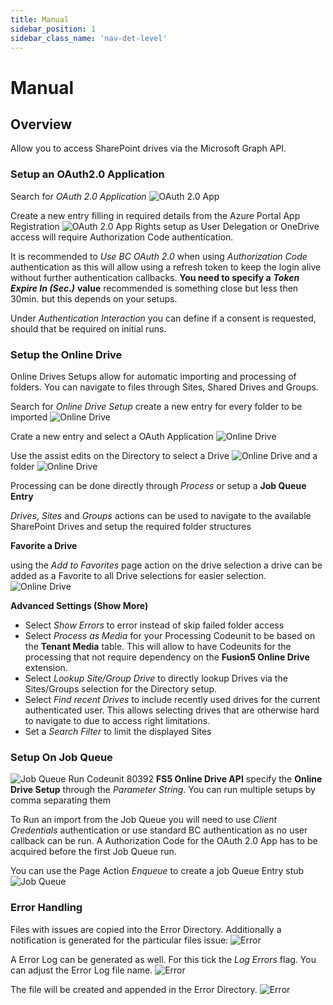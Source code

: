 ```yaml
---
title: Manual
sidebar_position: 1
sidebar_class_name: 'nav-det-level'
---
```


# <span className="fusion5-text">Manual</span>

## Overview

Allow you to access SharePoint drives via the Microsoft Graph API.

### Setup an OAuth2.0 Application

Search for _OAuth 2.0 Application_
![OAuth 2.0 App](img/Setup1-b41fc74b-9436-49e8-b479-b3e062913686.PNG)

Create a new entry filling in required details from the Azure Portal App Registration
![OAuth 2.0 App](img/Setup2-70ea4c88-3a65-4103-b764-36be3f3f7b99.PNG)
Rights setup as User Delegation or OneDrive access will require Authorization Code authentication.

It is recommended to _Use BC OAuth 2.0_ when using _Authorization Code_ authentication as this will allow using a refresh token to keep the login alive without further authentication callbacks. __You need to specify a__ ***Token Expire In (Sec.)*** __value__ recommended is something close but less then 30min. but this depends on your setups.

Under _Authentication Interaction_ you can define if a consent is requested, should that be required on initial runs. 

### Setup the Online Drive

Online Drives Setups allow for automatic importing and processing of folders.
You can navigate to files through Sites, Shared Drives and Groups.

Search for _Online Drive Setup_ create a new entry for every folder to be imported
![Online Drive](img/Setup3-2c17e2ff-854b-4591-bd4c-36ba445f599a.PNG)

Crate a new entry and select a OAuth Application 
![Online Drive](img/Setup4-156c30dd-4738-4a1f-b4f8-93c6c1b23d88.PNG)

Use the assist edits on the Directory to select a Drive
![Online Drive](img/Setup5-31a9ecde-36b5-42e3-8134-f1845663c3ec.PNG)
and a folder
![Online Drive](img/Setup6-965c3111-1ec6-4544-bf72-96190f20dfc9.PNG)

Processing can be done directly through _Process_ or setup a __Job Queue Entry__

_Drives_, _Sites_ and _Groups_ actions can be used to navigate to the available SharePoint Drives and setup the required folder structures

__Favorite a Drive__

using the _Add to Favorites_ page action on the drive selection a drive can be added as a Favorite to all Drive selections for easier selection. 
![Online Drive](img/Setup8-1e841e7b-3048-43fe-b101-a10b01ec650d.PNG)

__Advanced Settings (Show More)__

 - Select _Show Errors_ to error instead of skip failed folder access
 - Select _Process as Media_ for your Processing Codeunit to be based on the __Tenant Media__ table. This will allow to have Codeunits for the processing that not require  dependency on the __Fusion5 Online Drive__ extension.
 - Select _Lookup Site/Group Drive_ to directly lookup Drives via the Sites/Groups selection for the Directory setup.
 - Select _Find recent Drives_ to include recently used drives for the current authenticated user. This allows selecting drives that are otherwise hard to navigate to due to access right limitations.
 - Set a _Search Filter_ to limit the displayed Sites

### Setup On Job Queue

![Job Queue](img/Setup7-4daddd1c-83da-4405-a6d7-df243781c72f.PNG)
Run Codeunit 80392 __FS5 Online Drive API__ specify the __Online Drive Setup__ through the _Parameter String_.
You can run multiple setups by comma separating them 

To Run an import from the Job Queue you will need to use _Client Credentials_ authentication or use standard BC authentication as no user callback can be run.
A Authorization Code for the OAuth 2.0 App has to be acquired before the first Job Queue run.

You can use the Page Action _Enqueue_ to create a job Queue Entry stub
![Job Queue](img/Setup9-12bc062f-42f4-4363-a36b-696337ad90ed.PNG)

### Error Handling

Files with issues are copied into the Error Directory. 
Additionally a notification is generated for the particular files issue:
![Error](img/Error01-943f7e49-77a5-4029-99ea-6d63e6224a48.PNG)

A Error Log can be generated as well. For this tick the _Log Errors_ flag.
You can adjust the Error Log file name.
![Error](img/Error02-41e3ce0f-61de-4da9-9486-2277fe3e1e59.PNG)

The file will be created and appended in the Error Directory.
![Error](img/Error03-a8124209-b0c3-46c6-b3c5-a61a3b018577.PNG)